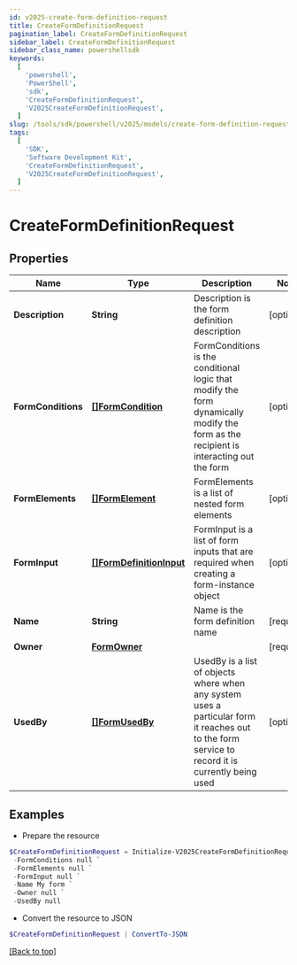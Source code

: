 ```yaml
---
id: v2025-create-form-definition-request
title: CreateFormDefinitionRequest
pagination_label: CreateFormDefinitionRequest
sidebar_label: CreateFormDefinitionRequest
sidebar_class_name: powershellsdk
keywords:
  [
    'powershell',
    'PowerShell',
    'sdk',
    'CreateFormDefinitionRequest',
    'V2025CreateFormDefinitionRequest',
  ]
slug: /tools/sdk/powershell/v2025/models/create-form-definition-request
tags:
  [
    'SDK',
    'Software Development Kit',
    'CreateFormDefinitionRequest',
    'V2025CreateFormDefinitionRequest',
  ]
---
```


# CreateFormDefinitionRequest

## Properties

| Name | Type | Description | Notes |
| --- | --- | --- | --- |
| **Description** | **String** | Description is the form definition description | [optional] |
| **FormConditions** | [**[]FormCondition**](form-condition) | FormConditions is the conditional logic that modify the form dynamically modify the form as the recipient is interacting out the form | [optional] |
| **FormElements** | [**[]FormElement**](form-element) | FormElements is a list of nested form elements | [optional] |
| **FormInput** | [**[]FormDefinitionInput**](form-definition-input) | FormInput is a list of form inputs that are required when creating a form-instance object | [optional] |
| **Name** | **String** | Name is the form definition name | [required] |
| **Owner** | [**FormOwner**](form-owner) |  | [required] |
| **UsedBy** | [**[]FormUsedBy**](form-used-by) | UsedBy is a list of objects where when any system uses a particular form it reaches out to the form service to record it is currently being used | [optional] |

## Examples

- Prepare the resource

```powershell
$CreateFormDefinitionRequest = Initialize-V2025CreateFormDefinitionRequest  -Description My form description `
 -FormConditions null `
 -FormElements null `
 -FormInput null `
 -Name My form `
 -Owner null `
 -UsedBy null
```

- Convert the resource to JSON

```powershell
$CreateFormDefinitionRequest | ConvertTo-JSON
```

[[Back to top]](#)
